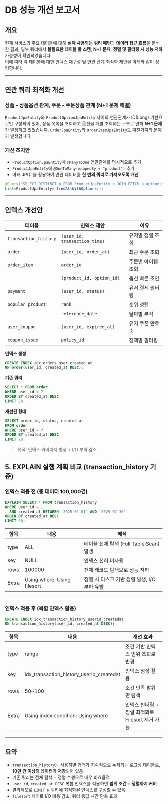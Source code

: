 # DB 성능 개선 보고서

## 개요

현재 서비스의 주요 테이블에 대해 **실제 사용되는 쿼리 패턴**과 **데이터 접근 흐름**을 분석한 결과, 일부 쿼리에서 **불필요한 테이블 풀 스캔**, **N+1 문제**, **정렬 및 필터링 시 성능 저하** 가능성이 확인되었습니다.  
이에 따라 각 테이블에 대한 인덱스 재구성 및 연관 관계 최적화 제안을 아래와 같이 정리합니다.

---

## 연관 쿼리 최적화 개선

### 상품 - 상품옵션 관계, 주문 - 주문상품 관계 (N+1 문제 해결)

`ProductJpaEntity`와 `ProductOptionJpaEntity` 사이의 연관관계가 ID(Long) 기반으로만 구성되어 있어, 상품 목록을 조회하고 옵션을 개별 조회하는 구조로 인해 **N+1 문제**가 발생하고 있었습니다.
`OrderJpaEntity`와 `OrderItemJpaEntity`도 마찬가지의 문제가 발생합니다.


### 개선 조치안

- `ProductOptionJpaEntity`에 `@ManyToOne` 연관관계를 명시적으로 추가
- `ProductJpaEntity`에 `@OneToMany(mappedBy = "product")` 추가
- 아래 JPQL을 활용하여 연관 데이터를 **한 번의 쿼리로 가져오도록 개선**

```java
@Query("SELECT DISTINCT p FROM ProductJpaEntity p JOIN FETCH p.options")
List<ProductJpaEntity> findAllWithOptions();
```

---

## 인덱스 개선안
| 테이블                   | 인덱스 제안                      | 이유         |
| --------------------- | --------------------------- | ---------- |
| `transaction_history` | `(user_id, transaction_time)` | 유저별 정렬 조회  |
| `order`               | `(user_id, order_at)`       | 최근 주문 조회   |
| `order_item`          | `order_id`                  | 주문별 아이템 조회 |
|                       | `(product_id, option_id)`   | 옵션 빠른 조인   |
| `payment`             | `(user_id, status)`         | 유저 결제 필터링  |
| `popular_product`     | `rank`                      | 순위 정렬      |
|                       | `reference_date`            | 날짜별 분석     |
| `user_coupon`         | `(user_id, expired_at)`     | 유저 쿠폰 만료순  |
| `coupon_issue`        | `policy_id`                 | 정책별 필터링    |

**인덱스 생성**
```sql
CREATE INDEX idx_orders_user_created_at 
ON order(user_id, created_at DESC);
```

**기존 쿼리**
```sql
SELECT * FROM order
WHERE user_id = ?
ORDER BY created_at DESC
LIMIT 20;
```

**개선된 형태**
```sql
SELECT order_id, status, created_at
FROM order
WHERE user_id = ?
ORDER BY created_at DESC
LIMIT 20;
```

>목적: 인덱스 커버리지 향상 + I/O 부하 감소

## 5. EXPLAIN 실행 계획 비교 (transaction_history 기준)

### 인덱스 적용 전 (총 데이터 100,000건)
```sql
EXPLAIN SELECT * FROM transaction_history
WHERE user_id = 1
  AND created_at BETWEEN '2025-01-01' AND '2025-07-30'
ORDER BY created_at DESC
LIMIT 50;
```

| 항목 | 내용 | 해석 |
|------|------|------|
| type | ALL | 테이블 전체 탐색 (Full Table Scan) 발생 |
| key | NULL | 인덱스 전혀 미사용 |
| rows | 100000 | 전체 레코드 탐색으로 성능 저하 |
| Extra | Using where; Using filesort | 정렬 시 디스크 기반 정렬 발생, I/O 부하 유발 |

---

###  인덱스 적용 후 (복합 인덱스 활용)
```sql
CREATE INDEX idx_transaction_history_userid_createdat
ON transaction_history(user_id, created_at DESC);
```

| 항목 | 내용 | 개선 효과 |
|------|------|------------|
| type | range | 조건 기반 인덱스 범위 조회로 변경 |
| key | idx_transaction_history_userid_createdat | 인덱스 정상 활용 |
| rows | 50~100 | 조건 만족 범위만 탐색 |
| Extra | Using index condition; Using where | 인덱스 필터링 + 정렬 최적화로 Filesort 제거 가능 |

---

##  요약

- `transaction_history`는 사용자별 거래가 지속적으로 누적되는 로그성 테이블로, **10만 건 이상의 데이터가 저장**되어 있음
- 기존 쿼리는 전체 탐색 + 정렬 수행으로 매우 비효율적
- `user_id`, `created_at DESC` 복합 인덱스를 적용하면 **범위 조건 + 정렬까지 커버**
- 결과적으로 `LIMIT N` 쿼리에 최적화된 인덱스를 구성할 수 있음
- `filesort` 제거로 I/O 비용 감소, 쿼리 응답 시간 단축 효과




